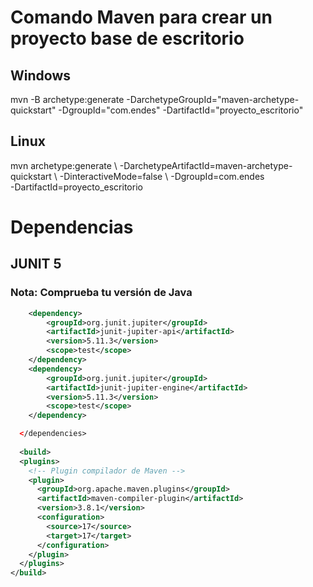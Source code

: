 # Comando Maven para crear un proyecto base de escritorio
## Windows
mvn -B archetype:generate -DarchetypeGroupId="maven-archetype-quickstart" -DgroupId="com.endes" -DartifactId="proyecto_escritorio"
## Linux
mvn archetype:generate \\
    -DarchetypeArtifactId=maven-archetype-quickstart \\
    -DinteractiveMode=false \\
    -DgroupId=com.endes \
    -DartifactId=proyecto_escritorio


# Dependencias
## JUNIT 5
### Nota: Comprueba tu versión de Java 
```xml
    <dependency>
        <groupId>org.junit.jupiter</groupId>
        <artifactId>junit-jupiter-api</artifactId>
        <version>5.11.3</version>
        <scope>test</scope>
    </dependency>
    <dependency>
        <groupId>org.junit.jupiter</groupId>
        <artifactId>junit-jupiter-engine</artifactId>
        <version>5.11.3</version>
        <scope>test</scope>
    </dependency>

  </dependencies>
  
  <build>
  <plugins>
    <!-- Plugin compilador de Maven -->
    <plugin>
      <groupId>org.apache.maven.plugins</groupId>
      <artifactId>maven-compiler-plugin</artifactId>
      <version>3.8.1</version>
      <configuration>
        <source>17</source>
        <target>17</target>
      </configuration>
    </plugin>
  </plugins>
</build>
```
